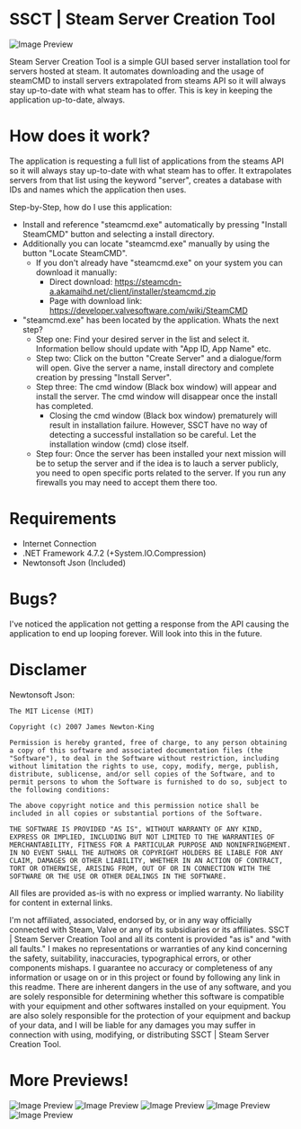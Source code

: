 # SSCT | Steam Server Creation Tool

![Image Preview](https://bytevaultstudio.se/ShareX/SteamServerCreationTool_lz8vSbVBwZ.png)

Steam Server Creation Tool is a simple GUI based server installation tool for servers hosted at steam. 
It automates downloading and the usage of steamCMD to install servers extrapolated from steams API so it will always stay up-to-date with what steam has to offer.
This is key in keeping the application up-to-date, always.

# How does it work?
The application is requesting a full list of applications from the steams API so it will always stay up-to-date with what steam has to offer.
It extrapolates servers from that list using the keyword "server", creates a database with IDs and names which the application then uses.

Step-by-Step, how do I use this application:
- Install and reference "steamcmd.exe" automatically by pressing "Install SteamCMD" button and selecting a install directory.
- Additionally you can locate "steamcmd.exe" manually by using the button "Locate SteamCMD".
  - If you don't already have "steamcmd.exe" on your system you can download it manually:
    - Direct download: https://steamcdn-a.akamaihd.net/client/installer/steamcmd.zip
    - Page with download link: https://developer.valvesoftware.com/wiki/SteamCMD
- "steamcmd.exe" has been located by the application. Whats the next step?
  - Step one: Find your desired server in the list and select it. Information bellow should update with "App ID, App Name" etc.
  - Step two: Click on the button "Create Server" and a dialogue/form will open. Give the server a name, install directory and complete creation by pressing "Install Server".
  - Step three: The cmd window (Black box window) will appear and install the server. The cmd window will disappear once the install has completed. 
    - Closing the cmd window (Black box window) prematurely will result in installation failure. However, SSCT have no way of detecting a successful installation so be careful. Let the installation window (cmd) close itself.
  - Step four: Once the server has been installed your next mission will be to setup the server and if the idea is to lauch a server publicly, you need to open specific ports related to the server. If you run any firewalls you may need to accept them there too.
  
# Requirements
- Internet Connection
- .NET Framework 4.7.2 (+System.IO.Compression)
- Newtonsoft Json (Included)

# Bugs?
I've noticed the application not getting a response from the API causing the application to end up looping forever. Will look into this in the future.

# Disclamer
Newtonsoft Json:
```
The MIT License (MIT)

Copyright (c) 2007 James Newton-King

Permission is hereby granted, free of charge, to any person obtaining a copy of this software and associated documentation files (the "Software"), to deal in the Software without restriction, including without limitation the rights to use, copy, modify, merge, publish, distribute, sublicense, and/or sell copies of the Software, and to permit persons to whom the Software is furnished to do so, subject to the following conditions:

The above copyright notice and this permission notice shall be included in all copies or substantial portions of the Software.

THE SOFTWARE IS PROVIDED "AS IS", WITHOUT WARRANTY OF ANY KIND, EXPRESS OR IMPLIED, INCLUDING BUT NOT LIMITED TO THE WARRANTIES OF MERCHANTABILITY, FITNESS FOR A PARTICULAR PURPOSE AND NONINFRINGEMENT. IN NO EVENT SHALL THE AUTHORS OR COPYRIGHT HOLDERS BE LIABLE FOR ANY CLAIM, DAMAGES OR OTHER LIABILITY, WHETHER IN AN ACTION OF CONTRACT, TORT OR OTHERWISE, ARISING FROM, OUT OF OR IN CONNECTION WITH THE SOFTWARE OR THE USE OR OTHER DEALINGS IN THE SOFTWARE.
```

All files are provided as-is with no express or implied warranty. No liability for content in external links.

I'm not affiliated, associated, endorsed by, or in any way officially connected with Steam, Valve or any of its subsidiaries or its affiliates. SSCT | Steam Server Creation Tool and all its content is provided "as is" and "with all faults." I makes no representations or warranties of any kind concerning the safety, suitability, inaccuracies, typographical errors, or other components mishaps. I guarantee no accuracy or completeness of any information or usage on or in this project or found by following any link in this readme. There are inherent dangers in the use of any software, and you are solely responsible for determining whether this software is compatible with your equipment and other softwares installed on your equipment. You are also solely responsible for the protection of your equipment and backup of your data, and I will be liable for any damages you may suffer in connection with using, modifying, or distributing SSCT | Steam Server Creation Tool.

# More Previews!
![Image Preview](https://bytevaultstudio.se/ShareX/aie4rcXY8C.gif)
![Image Preview](https://bytevaultstudio.se/ShareX/SteamServerCreationTool_lz8vSbVBwZ.png)
![Image Preview](https://bytevaultstudio.se/ShareX/SteamServerCreationTool_Rch61lrBjM.png)
![Image Preview](https://bytevaultstudio.se/ShareX/SteamServerCreationTool_tJykqy2oIW.png)
![Image Preview](https://bytevaultstudio.se/ShareX/SteamServerCreationTool_01I8ZZKSgG.png)
